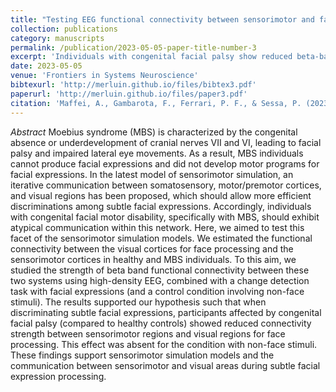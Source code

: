 ```yaml
---
title: "Testing EEG functional connectivity between sensorimotor and face-processing visual regions in individuals with congenital facial palsy"
collection: publications
category: manuscripts
permalink: /publication/2023-05-05-paper-title-number-3
excerpt: 'Individuals with congenital facial palsy show reduced beta-band connectivity between sensorimotor and visual face-processing regions during facial expression perception, supporting sensorimotor simulation models.'
date: 2023-05-05
venue: 'Frontiers in Systems Neuroscience'
bibtexurl: 'http://merluin.github.io/files/bibtex3.pdf'
paperurl: 'http://merluin.github.io/files/paper3.pdf'
citation: 'Maffei, A., Gambarota, F., Ferrari, P. F., & Sessa, P. (2023). Testing EEG functional connectivity between sensorimotor and face-processing visual regions in individuals with congenital facial palsy. Frontiers in Systems Neuroscience, 17, 34. https://doi.org/10.3389/fnsys.2023.1123221 '
---
```

*Abstract*
Moebius syndrome (MBS) is characterized by the congenital absence or underdevelopment of cranial nerves VII and VI, leading to facial palsy and impaired lateral eye movements. As a result, MBS individuals cannot produce facial expressions and did not develop motor programs for facial expressions. In the latest model of sensorimotor simulation, an iterative communication between somatosensory, motor/premotor cortices, and visual regions has been proposed, which should allow more efficient discriminations among subtle facial expressions. Accordingly, individuals with congenital facial motor disability, specifically with MBS, should exhibit atypical communication within this network. Here, we aimed to test this facet of the sensorimotor simulation models. We estimated the functional connectivity between the visual cortices for face processing and the sensorimotor cortices in healthy and MBS individuals. To this aim, we studied the strength of beta band functional connectivity between these two systems using high-density EEG, combined with a change detection task with facial expressions (and a control condition involving non-face stimuli). The results supported our hypothesis such that when discriminating subtle facial expressions, participants affected by congenital facial palsy (compared to healthy controls) showed reduced connectivity strength between sensorimotor regions and visual regions for face processing. This effect was absent for the condition with non-face stimuli. These findings support sensorimotor simulation models and the communication between sensorimotor and visual areas during subtle facial expression processing.
